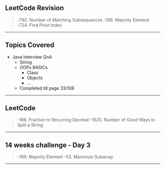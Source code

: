 ## LeetCode Revision

> -792. Number of Matching Subsequences
> -169. Majority Element
> -724. Find Pivot Index

---

## Topics Covered

- Java Interview QnA
  - String
  - OOPs BASICs
    - Class
    - Objects
    - ...
  - Completed till page 33/109

---

## LeetCode

> -166. Fraction to Recurring Decimal
> -1525. Number of Good Ways to Split a String

---

## 14 weeks challenge - Day 3

> -169. Majority Element
> -53. Maximum Subarray

---
